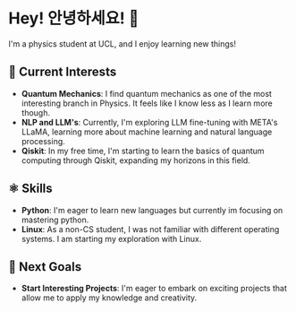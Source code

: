 # Hey! 안녕하세요! 👋

I'm a physics student at UCL, and I enjoy learning new things!

## 🔭 Current Interests 

- **Quantum Mechanics**: I find quantum mechanics as one of the most interesting branch in Physics. It feels like I know less as I learn more though.
- **NLP and LLM's**: Currently, I'm exploring LLM fine-tuning with META's LLaMA, learning more about machine learning and natural language processing. 
- **Qiskit**: In my free time, I'm starting to learn the basics of quantum computing through Qiskit, expanding my horizons in this field. 

## ⚛️ Skills

- **Python**: I'm eager to learn new languages but currently im focusing on mastering python. 
- **Linux**: As a non-CS student, I was not familiar with different operating systems. I am starting my exploration with Linux. 

## 🎯 Next Goals

- **Start Interesting Projects**: I'm eager to embark on exciting projects that allow me to apply my knowledge and creativity.
